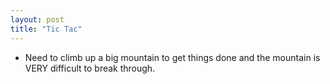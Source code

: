 ```yaml
---
layout: post
title: "Tic Tac"
---
```


- Need to climb up a big mountain to get things done and the mountain is VERY difficult to break through.
